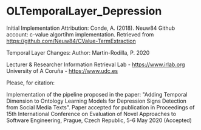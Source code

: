 # OLTemporalLayer_Depression

Initial Implementation Attribution: Conde, A. (2018). Neuw84 Github account: c-value algortihm implementation. Retrieved from https://github.com/Neuw84/CValue-TermExtraction

Temporal Layer Changes:
Author: Martin-Rodilla, P. 2020

Lecturer & Researcher
Information Retrieval Lab - https://www.irlab.org
University of A Coruña - https://www.udc.es

Please, for citation:

Implementation of the  pipeline proposed in the paper: "Adding Temporal Dimension to Ontology Learning Models for Depression Signs Detection from Social Media Texts". Paper accepted for publication in Proceedings of 15th International Conference on Evaluation of Novel Approaches to Software Engineering, Prague, Czech Republic, 5-6 May 2020  (Accepted)
